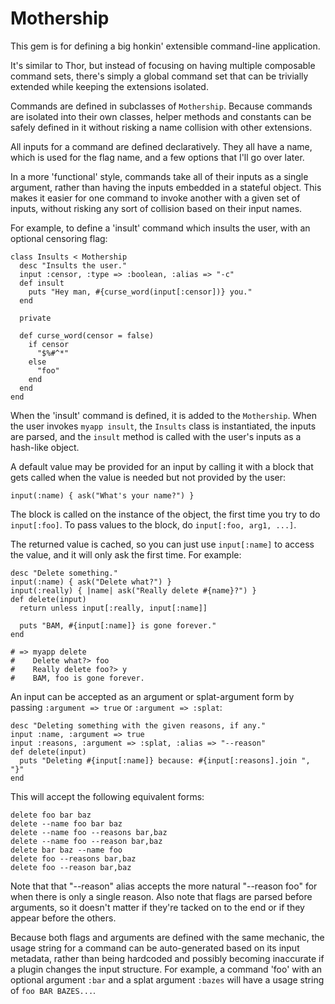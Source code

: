 Mothership
==========

This gem is for defining a big honkin' extensible command-line application.

It's similar to Thor, but instead of focusing on having multiple composable
command sets, there's simply a global command set that can be trivially
extended while keeping the extensions isolated.

Commands are defined in subclasses of `Mothership`. Because commands are
isolated into their own classes, helper methods and constants can be safely
defined in it without risking a name collision with other extensions.

All inputs for a command are defined declaratively. They all have a name,
which is used for the flag name, and a few options that I'll go over later.

In a more 'functional' style, commands take all of their inputs as a single
argument, rather than having the inputs embedded in a stateful object. This
makes it easier for one command to invoke another with a given set of inputs,
without risking any sort of collision based on their input names.

For example, to define a 'insult' command which insults the user, with an
optional censoring flag:

    class Insults < Mothership
      desc "Insults the user."
      input :censor, :type => :boolean, :alias => "-c"
      def insult
        puts "Hey man, #{curse_word(input[:censor])} you."
      end

      private

      def curse_word(censor = false)
        if censor
          "$%#^*"
        else
          "foo"
        end
      end
    end

When the 'insult' command is defined, it is added to the `Mothership`. When
the user invokes `myapp insult`, the `Insults` class is instantiated, the
inputs are parsed, and the `insult` method is called with the user's inputs as
a hash-like object.

A default value may be provided for an input by calling it with a block that
gets called when the value is needed but not provided by the user:

    input(:name) { ask("What's your name?") }

The block is called on the instance of the object, the first time you try to
do `input[:foo]`. To pass values to the block, do `input[:foo, arg1, ...]`.

The returned value is cached, so you can just use `input[:name]` to access the
value, and it will only ask the first time. For example:

    desc "Delete something."
    input(:name) { ask("Delete what?") }
    input(:really) { |name| ask("Really delete #{name}?") }
    def delete(input)
      return unless input[:really, input[:name]]

      puts "BAM, #{input[:name]} is gone forever."
    end

    # => myapp delete
    #    Delete what?> foo
    #    Really delete foo?> y
    #    BAM, foo is gone forever.

An input can be accepted as an argument or splat-argument form by passing
`:argument => true` or `:argument => :splat`:

    desc "Deleting something with the given reasons, if any."
    input :name, :argument => true
    input :reasons, :argument => :splat, :alias => "--reason"
    def delete(input)
      puts "Deleting #{input[:name]} because: #{input[:reasons].join ", "}"
    end

This will accept the following equivalent forms:

    delete foo bar baz
    delete --name foo bar baz
    delete --name foo --reasons bar,baz
    delete --name foo --reason bar,baz
    delete bar baz --name foo
    delete foo --reasons bar,baz
    delete foo --reason bar,baz

Note that that "--reason" alias accepts the more natural "--reason foo" for
when there is only a single reason. Also note that flags are parsed before
arguments, so it doesn't matter if they're tacked on to the end or if they
appear before the others.

Because both flags and arguments are defined with the same mechanic, the usage
string for a command can be auto-generated based on its input metadata, rather
than being hardcoded and possibly becoming inaccurate if a plugin changes the
input structure. For example, a command 'foo' with an optional argument `:bar`
and a splat argument `:bazes` will have a usage string of `foo BAR BAZES...`.
